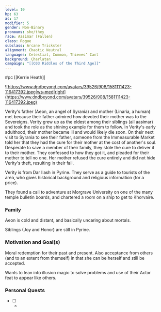 ```yaml
---
level: 10
hp: 63
ac: 17
modifier: 5
gender: Non-Binary
pronouns: she/they
race: Aasimar (Fallen)
class: Rogue
subclass: Arcane Trickster
alignment: Chaotic Neutral
languages: Celestial, Common, Thieves’ Cant
background: Charlatan
campaign: "[[C03 Riddles of the Third Age]]"
---
```

 #pc [[Kerrie Heath]]

![https://www.dndbeyond.com/avatars/39526/908/1581111423-116417392.jpeg|ws-med|right](https://www.dndbeyond.com/avatars/39526/908/1581111423-116417392.jpeg)

Verity's father (Aeon, an angel of Syrania) and mother (Linaria, a human) met because their father admired how devoted their mother was to the Sovereigns. Verity grew up as the eldest among their siblings (all aasimar) and took the role as the shining example for them to follow. In Verity's early adulthood, their mother became ill and would likely die soon. On their next visit to Syrania to see their father, someone from the Immeasurable Market told her that they had the cure for their mother at the cost of another's soul. Desperate to save a member of their family, they stole the cure to deliver it to their mother. They confessed to how they got it, and pleaded for their mother to tell no one. Her mother refused the cure entirely and did not hide Verity's theft, resulting in their fall.

Verity is from Dar Ilash in Pyrine. They serve as a guide to tourists of the area, who gives historical background and religious information (for a price).

They found a call to adventure at Morgrave University on one of the many temple bulletin boards, and chartered a room on a ship to get to Khorvaire.

### Family

Aeon is cold and distant, and basically uncaring about mortals.

Siblings (Joy and Honor) are still in Pyrine.

### Motivation and Goal(s)

Moral redemption for their past and present. Also acceptance from others (and to an extent from themself) in that she can be herself and still be accepted.

Wants to lean into illusion magic to solve problems and use of their Actor feat to appear like others.

### Personal Quests

 - [ ]  -

